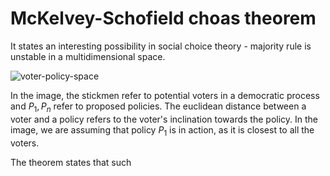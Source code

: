 # McKelvey-Schofield choas theorem

It states an interesting possibility in social choice theory - majority rule is unstable in a multidimensional space.

<img src="https://i.ibb.co/0n4zY12/voter-policy-space.jpg" alt="voter-policy-space" border="0" />

In the image, the stickmen refer to potential voters in a democratic process and ${P_1, P_n}$ refer to proposed policies. The euclidean distance between a voter and a policy refers to the voter's inclination towards the policy. In the image, we are assuming that policy $P_1$ is in action, as it is closest to all the voters.

The theorem states that such 
